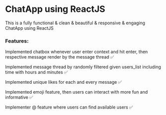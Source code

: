 # ChatApp using ReactJS
This is a fully functional & clean & beautiful & responsive & engaging ChatApp using ReactJS

### Features:
Implemented chatbox whenever user enter context and hit enter, then respective message render by the message thread ✅

Implemented message thread by randomly filtered given users_list including time with hours and minutes ✅

Implemented unique likes for each and every message ✅

Implemented emoji feature, then users can interact with more fun and informative ✅

Implementer @ feature where users can find available users ✅


